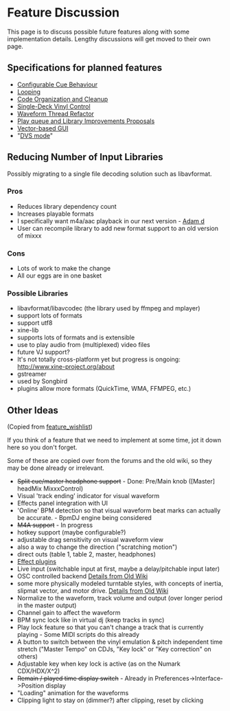 # Feature Discussion

This page is to discuss possible future features along with some
implementation details. Lengthy discussions will get moved to their own
page.

## Specifications for planned features

  - [Configurable Cue Behaviour](Configurable%20Cue%20Behaviour)
  - [Looping](Looping)
  - [Code Organization and Cleanup](Code%20Organization%20and%20Cleanup)
  - [Single-Deck Vinyl Control](Single-Deck%20Vinyl%20Control)
  - [Waveform Thread Refactor](Waveform%20Thread%20Refactor)
  - [Play queue and Library Improvements
    Proposals](playqueue_and_library_improvements_proposals)
  - [Vector-based GUI](Vector-based%20GUI)
  - "[DVS mode](DVS%20mode)"

## Reducing Number of Input Libraries

Possibly migrating to a single file decoding solution such as
libavformat.

### Pros

  - Reduces library dependency count
  - Increases playable formats
  - I specifically want m4a/aac playback in our next version - [Adam
    d](/User/Adam%20d)
  - User can recompile library to add new format support to an old
    version of mixxx

### Cons

  - Lots of work to make the change
  - All our eggs are in one basket

### Possible Libraries

  - libavformat/libavcodec (the library used by ffmpeg and mplayer)
  - support lots of formats
  - support utf8
  - xine-lib
  - supports lots of formats and is extensible
  - use to play audio from (multiplexed) video files
  - future VJ support?
  - It's not totally cross-platform yet but progress is ongoing:
    <http://www.xine-project.org/about>
  - gstreamer
  - used by Songbird
  - plugins allow more formats (QuickTime, WMA, FFMPEG, etc.)

## Other Ideas

(Copied from [feature\_wishlist](feature_wishlist))

If you think of a feature that we need to implement at some time, jot it
down here so you don't forget.

Some of these are copied over from the forums and the old wiki, so they
may be done already or irrelevant.

  - ~~Split cue/master headphone support~~ - Done: Pre/Main knob
    (\[Master\] headMix MixxxControl)
  - Visual 'track ending' indicator for visual waveform
  - Effects panel integration with UI
  - 'Online' BPM detection so that visual waveform beat marks can
    actually be accurate. - BpmDJ engine being considered
  - ~~M4A support~~ - In progress
  - hotkey support (maybe configurable?)
  - adjustable drag sensitivity on visual waveform view
  - also a way to change the direction ("scratching motion")
  - direct outs (table 1, table 2, master, headphones)
  - [Effect plugins](PluginIdeas)
  - Live input (switchable input at first, maybe a delay/pitchable input
    later)
  - OSC controlled backend [Details from Old
    Wiki](http://mixxx.sourceforge.net/wiki/index.php/OSC_Backend)
  - some more physically modeled turntable styles, with concepts of
    inertia, slipmat vector, and motor drive. [Details from Old
    Wiki](http://mixxx.sourceforge.net/wiki/index.php/Deck_Remodeling)
  - Normalize to the waveform, track volume and output (over longer
    period in the master output)
  - Channel gain to affect the waveform
  - BPM sync lock like in virtual dj (keep tracks in sync)
  - Play lock feature so that you can't change a track that is currently
    playing - Some MIDI scripts do this already
  - A button to switch between the vinyl emulation & pitch independent
    time stretch ("Master Tempo" on CDJs, "Key lock" or "Key correction"
    on others)
  - Adjustable key when key lock is active (as on the Numark
    CDX/HDX/X^2)
  - ~~Remain / played time display switch~~ - Already in
    Preferences-\>Interface-\>Position display
  - "Loading" animation for the waveforms
  - Clipping light to stay on (dimmer?) after clipping, reset by
    clicking
